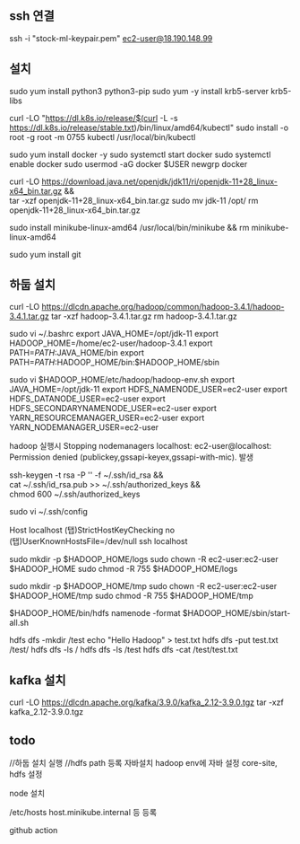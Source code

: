 ## ssh 연결

ssh -i "stock-ml-keypair.pem" ec2-user@18.190.148.99

## 설치

sudo yum install python3 python3-pip
sudo yum -y install krb5-server krb5-libs

curl -LO "https://dl.k8s.io/release/$(curl -L -s https://dl.k8s.io/release/stable.txt)/bin/linux/amd64/kubectl"
sudo install -o root -g root -m 0755 kubectl /usr/local/bin/kubectl

sudo yum install docker -y
sudo systemctl start docker
sudo systemctl enable docker
sudo usermod -aG docker $USER
newgrp docker

curl -LO https://download.java.net/openjdk/jdk11/ri/openjdk-11+28_linux-x64_bin.tar.gz && \
 tar -xzf openjdk-11+28_linux-x64_bin.tar.gz
sudo mv jdk-11 /opt/
rm openjdk-11+28_linux-x64_bin.tar.gz

sudo install minikube-linux-amd64 /usr/local/bin/minikube && rm minikube-linux-amd64

sudo yum install git

## 하둡 설치

curl -LO https://dlcdn.apache.org/hadoop/common/hadoop-3.4.1/hadoop-3.4.1.tar.gz
tar -xzf hadoop-3.4.1.tar.gz
rm hadoop-3.4.1.tar.gz

sudo vi ~/.bashrc
export JAVA_HOME=/opt/jdk-11
export HADOOP_HOME=/home/ec2-user/hadoop-3.4.1
export PATH=$PATH:$JAVA_HOME/bin
export PATH=$PATH:$HADOOP_HOME/bin:$HADOOP_HOME/sbin

sudo vi $HADOOP_HOME/etc/hadoop/hadoop-env.sh
export JAVA_HOME=/opt/jdk-11
export HDFS_NAMENODE_USER=ec2-user
export HDFS_DATANODE_USER=ec2-user
export HDFS_SECONDARYNAMENODE_USER=ec2-user
export YARN_RESOURCEMANAGER_USER=ec2-user
export YARN_NODEMANAGER_USER=ec2-user

hadoop 실행시
Stopping nodemanagers
localhost: ec2-user@localhost: Permission denied (publickey,gssapi-keyex,gssapi-with-mic). 발생

ssh-keygen -t rsa -P '' -f ~/.ssh/id_rsa && \
cat ~/.ssh/id_rsa.pub >> ~/.ssh/authorized_keys && \
chmod 600 ~/.ssh/authorized_keys

sudo vi ~/.ssh/config

Host localhost
(탭)StrictHostKeyChecking no
(탭)UserKnownHostsFile=/dev/null
ssh localhost

sudo mkdir -p $HADOOP_HOME/logs
sudo chown -R ec2-user:ec2-user $HADOOP_HOME
sudo chmod -R 755 $HADOOP_HOME/logs

sudo mkdir -p $HADOOP_HOME/tmp
sudo chown -R ec2-user:ec2-user $HADOOP_HOME/tmp
sudo chmod -R 755 $HADOOP_HOME/tmp

$HADOOP_HOME/bin/hdfs namenode -format
$HADOOP_HOME/sbin/start-all.sh

hdfs dfs -mkdir /test
echo "Hello Hadoop" > test.txt
hdfs dfs -put test.txt /test/
hdfs dfs -ls /
hdfs dfs -ls /test
hdfs dfs -cat /test/test.txt

## kafka 설치

curl -LO https://dlcdn.apache.org/kafka/3.9.0/kafka_2.12-3.9.0.tgz
tar -xzf kafka_2.12-3.9.0.tgz

## todo

//하둡 설치 실행
//hdfs path 등록
자바설치
hadoop env에 자바 설정
core-site, hdfs 설정

node 설치

/etc/hosts
host.minikube.internal 등 등록

github action
